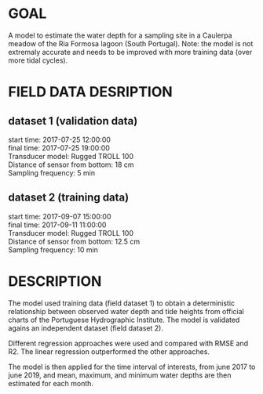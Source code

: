 # GOAL     
A model to estimate the water depth for a sampling site in a Caulerpa meadow of the Ria Formosa lagoon (South Portugal). 
Note: the model is not extremaly accurate and needs to be improved with more training data (over more tidal cycles).   

# FIELD DATA DESRIPTION
## dataset 1 (validation data)
start time: 2017-07-25 12:00:00     
final time: 2017-07-25 19:00:00     
Transducer model: Rugged TROLL 100      
Distance of sensor from bottom: 18 cm      
Sampling frequency: 5	min      

## dataset 2 (training data)
start time: 2017-09-07 15:00:00      
final time: 2017-09-11 11:00:00      
Transducer model: Rugged TROLL 100     
Distance of sensor from bottom: 12.5 cm     
Sampling frequency: 10	min      

# DESCRIPTION     
The model used training data (field dataset 1) to obtain a deterministic relationship between observed water depth and tide heights from official charts of the Portuguese Hydrographic Institute. The model is validated agains an independent dataset (field dataset 2).      

Different regression approaches were used and compared with RMSE and R2. The linear regression outperformed the other approaches.    

The model is then applied for the time interval of interests, from june 2017 to june 2019, and mean, maximum, and minimum water depths are then estimated for each month.      
